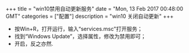+++ 
title = "win10禁用自动更新服务" 
date = "Mon, 13 Feb 2017 00:48:00 GMT" 
categories = ["配置"] 
description = "win10 关闭自动更新" 
+++ 


- 按Win+R，打开运行，输入“services.msc"打开服务；
- 找到“Windows Update”，选择属性，修改为禁用即可；
- 开启，反之亦然.



